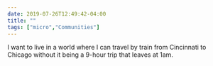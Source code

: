 ```yaml
---
date: 2019-07-26T12:49:42-04:00
title: ""
tags: ["micro","Communities"]
---
```

I want to live in a world where I can travel by train from Cincinnati to Chicago without it being a 9-hour trip that leaves at 1am.
